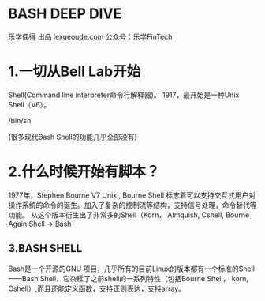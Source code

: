 # BASH DEEP DIVE 

乐学偶得 出品 lexueoude.com 公众号：乐学FinTech

# 1.一切从Bell Lab开始

Shell(Command line interpreter命令行解释器)。 1917，最开始是一种Unix Shell（V6）。

/bin/sh

(很多现代Bash Shell的功能几乎全部没有)



# 2.什么时候开始有脚本？

1977年，Stephen Bourne V7 Unix , Bourne Shell 标志着可以支持交互式用户对操作系统的命令的诞生。加入了复杂的控制流等结构，支持信号处理，命令替代等功能。 从这个版本衍生出了非常多的Shell（Korn， Almquish, Cshell, Bourne Again Shell -> Bash



## 3.BASH SHELL

Bash是一个开源的GNU 项目，几乎所有的目前Linux的版本都有一个标准的Shell——Bash Shell，它杂糅了之前shell的一系列特性（包括Bourne Shell， korn, Cshell）,而且还能定义函数，支持正则表达，支持array。







